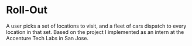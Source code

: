 # Roll-Out
A user picks a set of locations to visit, and a fleet of cars dispatch to every location in that set.  Based on the project I implemented as an intern at the Accenture Tech Labs in San Jose.
